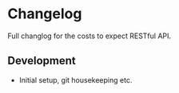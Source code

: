 # Changelog

Full changlog for the costs to expect RESTful API.

## Development

* Initial setup, git housekeeping etc. 
